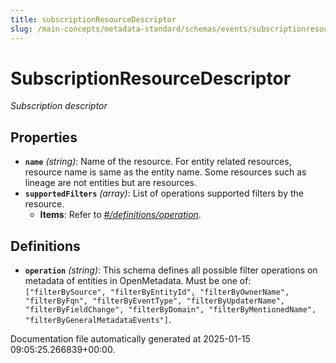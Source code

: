 ```yaml
---
title: subscriptionResourceDescriptor
slug: /main-concepts/metadata-standard/schemas/events/subscriptionresourcedescriptor
---
```


# SubscriptionResourceDescriptor

*Subscription descriptor*

## Properties

- **`name`** *(string)*: Name of the resource. For entity related resources, resource name is same as the entity name. Some resources such as lineage are not entities but are resources.
- **`supportedFilters`** *(array)*: List of operations supported filters by the resource.
  - **Items**: Refer to *[#/definitions/operation](#definitions/operation)*.
## Definitions

- **`operation`** *(string)*: This schema defines all possible filter operations on metadata of entities in OpenMetadata. Must be one of: `["filterBySource", "filterByEntityId", "filterByOwnerName", "filterByFqn", "filterByEventType", "filterByUpdaterName", "filterByFieldChange", "filterByDomain", "filterByMentionedName", "filterByGeneralMetadataEvents"]`.


Documentation file automatically generated at 2025-01-15 09:05:25.266839+00:00.

